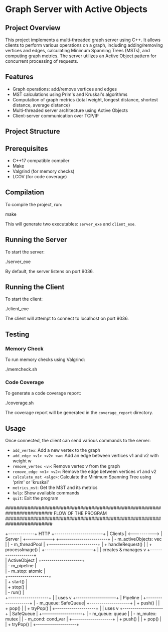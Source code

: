 # Graph Server with Active Objects

## Project Overview

This project implements a multi-threaded graph server using C++. It allows clients to perform various operations on a graph, including adding/removing vertices and edges, calculating Minimum Spanning Trees (MSTs), and computing graph metrics. The server utilizes an Active Object pattern for concurrent processing of requests.

## Features

- Graph operations: add/remove vertices and edges
- MST calculations using Prim's and Kruskal's algorithms
- Computation of graph metrics (total weight, longest distance, shortest distance, average distance)
- Multi-threaded server architecture using Active Objects
- Client-server communication over TCP/IP

## Project Structure


## Prerequisites

- C++17 compatible compiler
- Make
- Valgrind (for memory checks)
- LCOV (for code coverage)

## Compilation

To compile the project, run:

make

This will generate two executables: `server_exe` and `client_exe`.

## Running the Server

To start the server:

./server_exe

By default, the server listens on port 9036.

## Running the Client

To start the client:

./client_exe


The client will attempt to connect to localhost on port 9036.

## Testing

### Memory Check

To run memory checks using Valgrind:

./memcheck.sh

### Code Coverage

To generate a code coverage report:

./coverage.sh


The coverage report will be generated in the `coverage_report` directory.

## Usage

Once connected, the client can send various commands to the server:

- `add_vertex`: Add a new vertex to the graph
- `add_edge <v1> <v2> <w>`: Add an edge between vertices v1 and v2 with weight w
- `remove_vertex <v>`: Remove vertex v from the graph
- `remove_edge <v1> <v2>`: Remove the edge between vertices v1 and v2
- `calculate_mst <algo>`: Calculate the Minimum Spanning Tree using 'prim' or 'kruskal'
- `metrics_mst`: Get the MST and its metrics
- `help`: Show available commands
- `quit`: Exit the program

#########################################################################
FLOW OF THE PROGRAM
#########################################################################

+-------------+     HTTP     +------------------------+
|   Clients   | <----------> |         Server         |
+-------------+              +------------------------+
                             | - m_activeObjects: vec |
                             | - m_threadPool         |
                             +------------------------+
                             | + handleRequest()      |
                             | + processImage()       |
                             +------------------------+
                                         |
                                         | creates & manages
                                         v
                            +--------------------+  
                            |    ActiveObject    | 
                            +--------------------+    
                            | - m_pipeline       |      
                            | - m_stop: atomic   |       
                            +--------------------+      
                            | + start()          |       
                            | + stop()           |        
                            | - run()            |       
                            +--------------------+
                                        |
                                        | uses
                                        v
                            +--------------------+
                            |      Pipeline      |
                            +--------------------+
                            | - m_queue: SafeQueue|
                            +--------------------+
                            | + push()           |
                            | + pop()            |
                            | + tryPop()         |
                            +--------------------+
                                        |
                                        | uses
                                        v
                            +--------------------+
                            |     SafeQueue      |
                            +--------------------+
                            | - m_queue: queue   |
                            | - m_mutex: mutex   |
                            | - m_cond: cond_var |
                            +--------------------+
                            | + push()           |
                            | + pop()            |
                            | + tryPop()         |
                            +--------------------+
